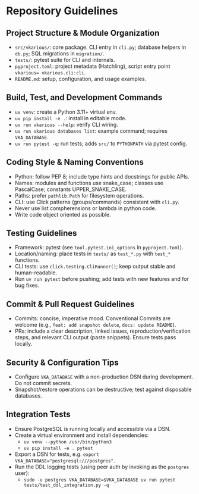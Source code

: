 # Repository Guidelines

## Project Structure & Module Organization
- `src/vkarious/`: core package. CLI entry in `cli.py`; database helpers in `db.py`; SQL migrations in `migration/`.
- `tests/`: pytest suite for CLI and internals.
- `pyproject.toml`: project metadata (Hatchling), script entry point `vkarious= vkarious.cli:cli`.
- `README.md`: setup, configuration, and usage examples.

## Build, Test, and Development Commands
- `uv venv`: create a Python 3.11+ virtual env.
- `uv pip install -e .`: install in editable mode.
- `uv run vkarious --help`: verify CLI wiring.
- `uv run vkarious databases list`: example command; requires `VKA_DATABASE`.
- `uv run pytest -q`: run tests; adds `src/` to `PYTHONPATH` via pytest config.

## Coding Style & Naming Conventions
- Python: follow PEP 8; include type hints and docstrings for public APIs.
- Names: modules and functions use snake_case; classes use PascalCase; constants UPPER_SNAKE_CASE.
- Paths: prefer `pathlib.Path` for filesystem operations.
- CLI: use Click patterns (groups/commands) consistent with `cli.py`.
- Never use list compherensions or lambda in python code. 
- Write code object oriented as possible. 

## Testing Guidelines
- Framework: pytest (see `tool.pytest.ini_options` in `pyproject.toml`).
- Location/naming: place tests in `tests/` as `test_*.py` with `test_*` functions.
- CLI tests: use `click.testing.CliRunner()`; keep output stable and human-readable.
- Run `uv run pytest` before pushing; add tests with new features and for bug fixes.

## Commit & Pull Request Guidelines
- Commits: concise, imperative mood. Conventional Commits are welcome (e.g., `feat: add snapshot delete`, `docs: update README`).
- PRs: include a clear description, linked issues, reproduction/verification steps, and relevant CLI output (paste snippets). Ensure tests pass locally.

## Security & Configuration Tips
- Configure `VKA_DATABASE` with a non-production DSN during development. Do not commit secrets.
- Snapshot/restore operations can be destructive; test against disposable databases.

## Integration Tests
- Ensure PostgreSQL is running locally and accessible via a DSN.
- Create a virtual environment and install dependencies:
  - `uv venv --python /usr/bin/python3`
  - `uv pip install -e . pytest`
- Export a DSN for tests, e.g. `export VKA_DATABASE="postgresql:///postgres"`.
- Run the DDL logging tests (using peer auth by invoking as the `postgres` user):
  - `sudo -u postgres VKA_DATABASE=$VKA_DATABASE uv run pytest tests/test_ddl_integration.py -q`
